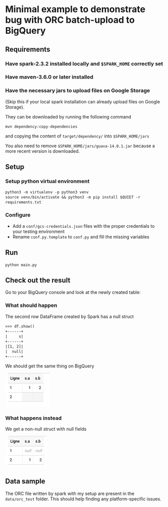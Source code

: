 # Minimal example to demonstrate bug with ORC batch-upload to BigQuery
 
## Requirements
 
### Have spark-2.3.2 installed locally and `$SPARK_HOME` correctly set

### Have maven-3.6.0 or later installed 

### Have the necessary jars to upload files on Google Storage
(Skip this if your local spark installation can already upload files
on Google Storage).

They can be downloaded by running the following command

```
mvn dependency:copy-dependencies
```

and copying the content of `target/dependency/` into `$SPARK_HOME/jars`
 
You also need to remove `$SPARK_HOME/jars/guava-14.0.1.jar` 
because a more recent version is downloaded.


## Setup 

### Setup python virtual environment 
```
python3 -m virtualenv -p python3 venv
source venv/bin/activate && python3 -m pip install $QUIET -r requirements.txt
```
 
### Configure

* Add a `conf/gcs-credentials.json` files with the proper credentials to your testing environment
* Rename `conf.py.template` to `conf.py` and fill the missing variables

## Run

```
python main.py 
```

## Check out the result

Go to your BigQuery console and look at the newly created table:


### What should happen

The second row DataFrame created by Spark has a null struct
```
>>> df.show()
+------+
|     s|
+------+
|[1, 2]|
|  null|
+------+
```
We should get the same thing on BigQuery

![](./images/expected_result.png)

### What happens instead

We get a non-null struct with null fields

![](./images/actual_result.png)


## Data sample

The ORC file written by spark with my setup are present 
in the `data/orc_test` folder. 
This should help finding any platform-specific issues.

